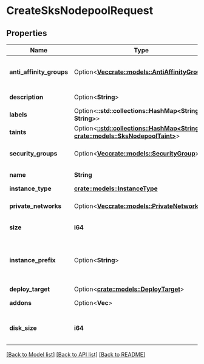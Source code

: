 # CreateSksNodepoolRequest

## Properties

Name | Type | Description | Notes
------------ | ------------- | ------------- | -------------
**anti_affinity_groups** | Option<[**Vec<crate::models::AntiAffinityGroup>**](anti-affinity-group.md)> | Nodepool Anti-affinity Groups | [optional]
**description** | Option<**String**> | Nodepool description | [optional]
**labels** | Option<**::std::collections::HashMap<String, String>**> |  | [optional]
**taints** | Option<[**::std::collections::HashMap<String, crate::models::SksNodepoolTaint>**](sks-nodepool-taint.md)> |  | [optional]
**security_groups** | Option<[**Vec<crate::models::SecurityGroup>**](security-group.md)> | Nodepool Security Groups | [optional]
**name** | **String** | Nodepool name | 
**instance_type** | [**crate::models::InstanceType**](instance-type.md) |  | 
**private_networks** | Option<[**Vec<crate::models::PrivateNetwork>**](private-network.md)> | Nodepool Private Networks | [optional]
**size** | **i64** | Number of instances | 
**instance_prefix** | Option<**String**> | Prefix to apply to instances names (default: pool) | [optional]
**deploy_target** | Option<[**crate::models::DeployTarget**](deploy-target.md)> |  | [optional]
**addons** | Option<**Vec<String>**> | Nodepool addons | [optional]
**disk_size** | **i64** | Nodepool instances disk size in GB | 

[[Back to Model list]](../README.md#documentation-for-models) [[Back to API list]](../README.md#documentation-for-api-endpoints) [[Back to README]](../README.md)


